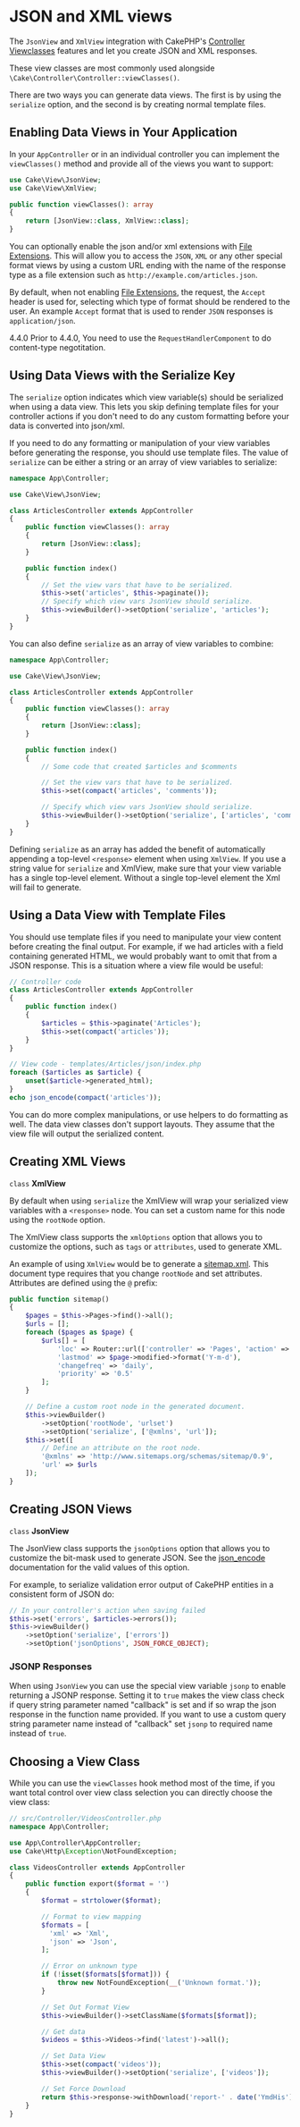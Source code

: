 # JSON and XML views

The `JsonView` and `XmlView` integration with CakePHP's
[Controller Viewclasses](../controllers#controller-viewclasses) features and let you create JSON and XML responses.

These view classes are most commonly used alongside `\Cake\Controller\Controller::viewClasses()`.

There are two ways you can generate data views. The first is by using the
`serialize` option, and the second is by creating normal template files.

## Enabling Data Views in Your Application

In your `AppController` or in an individual controller you can implement the
`viewClasses()` method and provide all of the views you want to support:

``` php
use Cake\View\JsonView;
use Cake\View\XmlView;

public function viewClasses(): array
{
    return [JsonView::class, XmlView::class];
}
```

You can optionally enable the json and/or xml extensions with
[File Extensions](../development/routing#file-extensions). This will allow you to access the `JSON`, `XML` or
any other special format views by using a custom URL ending with the name of the
response type as a file extension such as `http://example.com/articles.json`.

By default, when not enabling [File Extensions](../development/routing#file-extensions), the request, the `Accept`
header is used for, selecting which type of format should be rendered to the
user. An example `Accept` format that is used to render `JSON` responses is
`application/json`.

<div class="versionchanged">

4.4.0
Prior to 4.4.0, You need to use the `RequestHandlerComponent` to do
content-type negotitation.

</div>

## Using Data Views with the Serialize Key

The `serialize` option indicates which view variable(s) should be
serialized when using a data view. This lets you skip defining template files
for your controller actions if you don't need to do any custom formatting before
your data is converted into json/xml.

If you need to do any formatting or manipulation of your view variables before
generating the response, you should use template files. The value of
`serialize` can be either a string or an array of view variables to
serialize:

``` php
namespace App\Controller;

use Cake\View\JsonView;

class ArticlesController extends AppController
{
    public function viewClasses(): array
    {
        return [JsonView::class];
    }

    public function index()
    {
        // Set the view vars that have to be serialized.
        $this->set('articles', $this->paginate());
        // Specify which view vars JsonView should serialize.
        $this->viewBuilder()->setOption('serialize', 'articles');
    }
}
```

You can also define `serialize` as an array of view variables to combine:

``` php
namespace App\Controller;

use Cake\View\JsonView;

class ArticlesController extends AppController
{
    public function viewClasses(): array
    {
        return [JsonView::class];
    }

    public function index()
    {
        // Some code that created $articles and $comments

        // Set the view vars that have to be serialized.
        $this->set(compact('articles', 'comments'));

        // Specify which view vars JsonView should serialize.
        $this->viewBuilder()->setOption('serialize', ['articles', 'comments']);
    }
}
```

Defining `serialize` as an array has added the benefit of automatically
appending a top-level `<response>` element when using `XmlView`.
If you use a string value for `serialize` and XmlView, make sure that your
view variable has a single top-level element. Without a single top-level
element the Xml will fail to generate.

## Using a Data View with Template Files

You should use template files if you need to manipulate your view
content before creating the final output. For example, if we had articles with a field containing generated HTML, we would probably want to omit that from a
JSON response. This is a situation where a view file would be useful:

``` php
// Controller code
class ArticlesController extends AppController
{
    public function index()
    {
        $articles = $this->paginate('Articles');
        $this->set(compact('articles'));
    }
}

// View code - templates/Articles/json/index.php
foreach ($articles as $article) {
    unset($article->generated_html);
}
echo json_encode(compact('articles'));
```

You can do more complex manipulations, or use helpers to do formatting as well.
The data view classes don't support layouts. They assume that the view file will
output the serialized content.

## Creating XML Views

`class` **XmlView**

By default when using `serialize` the XmlView will wrap your serialized
view variables with a `<response>` node. You can set a custom name for
this node using the `rootNode` option.

The XmlView class supports the `xmlOptions` option that allows you to
customize the options, such as `tags` or `attributes`, used to generate XML.

An example of using `XmlView` would be to generate a [sitemap.xml](https://www.sitemaps.org/protocol.html). This document type requires that you
change `rootNode` and set attributes. Attributes are defined using the `@`
prefix:

``` php
public function sitemap()
{
    $pages = $this->Pages->find()->all();
    $urls = [];
    foreach ($pages as $page) {
        $urls[] = [
            'loc' => Router::url(['controller' => 'Pages', 'action' => 'view', $page->slug, '_full' => true]),
            'lastmod' => $page->modified->format('Y-m-d'),
            'changefreq' => 'daily',
            'priority' => '0.5'
        ];
    }

    // Define a custom root node in the generated document.
    $this->viewBuilder()
        ->setOption('rootNode', 'urlset')
        ->setOption('serialize', ['@xmlns', 'url']);
    $this->set([
        // Define an attribute on the root node.
        '@xmlns' => 'http://www.sitemaps.org/schemas/sitemap/0.9',
        'url' => $urls
    ]);
}
```

## Creating JSON Views

`class` **JsonView**

The JsonView class supports the `jsonOptions` option that allows you to
customize the bit-mask used to generate JSON. See the
[json_encode](https://php.net/json_encode) documentation for the valid
values of this option.

For example, to serialize validation error output of CakePHP entities in a consistent form of JSON do:

``` php
// In your controller's action when saving failed
$this->set('errors', $articles->errors());
$this->viewBuilder()
    ->setOption('serialize', ['errors'])
    ->setOption('jsonOptions', JSON_FORCE_OBJECT);
```

### JSONP Responses

When using `JsonView` you can use the special view variable `jsonp` to
enable returning a JSONP response. Setting it to `true` makes the view class
check if query string parameter named "callback" is set and if so wrap the json
response in the function name provided. If you want to use a custom query string
parameter name instead of "callback" set `jsonp` to required name instead of
`true`.

## Choosing a View Class

While you can use the `viewClasses` hook method most of the time, if you want
total control over view class selection you can directly choose the view class:

``` php
// src/Controller/VideosController.php
namespace App\Controller;

use App\Controller\AppController;
use Cake\Http\Exception\NotFoundException;

class VideosController extends AppController
{
    public function export($format = '')
    {
        $format = strtolower($format);

        // Format to view mapping
        $formats = [
          'xml' => 'Xml',
          'json' => 'Json',
        ];

        // Error on unknown type
        if (!isset($formats[$format])) {
            throw new NotFoundException(__('Unknown format.'));
        }

        // Set Out Format View
        $this->viewBuilder()->setClassName($formats[$format]);

        // Get data
        $videos = $this->Videos->find('latest')->all();

        // Set Data View
        $this->set(compact('videos'));
        $this->viewBuilder()->setOption('serialize', ['videos']);

        // Set Force Download
        return $this->response->withDownload('report-' . date('YmdHis') . '.' . $format);
    }
}
```
